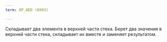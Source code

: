 ```yaml
---
term: OP_ADD (0X93)

---
```

Складывает два элемента в верхней части стека. Берет два значения в верхней части стека, складывает их вместе и заменяет результатом.
